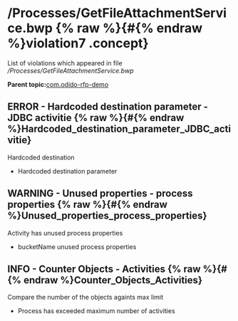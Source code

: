 # /Processes/GetFileAttachmentService.bwp {% raw %}{#{% endraw %}violation7 .concept}

List of violations which appeared in file */Processes/GetFileAttachmentService.bwp*

**Parent topic:**[com.odido-rfp-demo](../../../qa/projects/com.odido-rfp-demo.md)

## ERROR - Hardcoded destination parameter - JDBC activitie {% raw %}{#{% endraw %}Hardcoded_destination_parameter_JDBC_activitie}

Hardcoded destination

-   Hardcoded destination parameter

## WARNING - Unused properties - process properties {% raw %}{#{% endraw %}Unused_properties_process_properties}

Activity has unused process properties

-   bucketName unused process properties

## INFO - Counter Objects - Activities {% raw %}{#{% endraw %}Counter_Objects_Activities}

Compare the number of the objects againts max limit

-   Process has exceeded maximum number of activities

